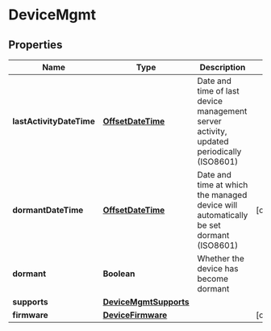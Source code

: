 
# DeviceMgmt

## Properties
Name | Type | Description | Notes
------------ | ------------- | ------------- | -------------
**lastActivityDateTime** | [**OffsetDateTime**](OffsetDateTime.md) | Date and time of last device management server activity, updated periodically (ISO8601) | 
**dormantDateTime** | [**OffsetDateTime**](OffsetDateTime.md) | Date and time at which the managed device will automatically be set dormant (ISO8601) |  [optional]
**dormant** | **Boolean** | Whether the device has become dormant | 
**supports** | [**DeviceMgmtSupports**](DeviceMgmtSupports.md) |  | 
**firmware** | [**DeviceFirmware**](DeviceFirmware.md) |  |  [optional]



